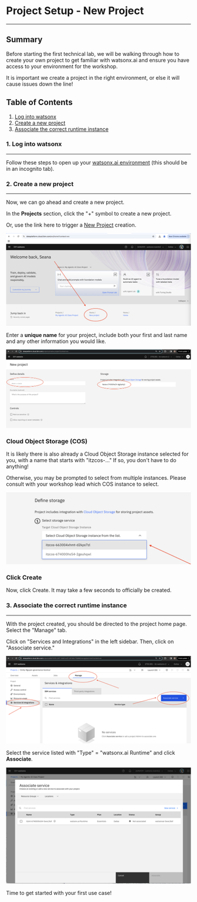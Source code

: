 # Project Setup - New Project
---
## Summary
Before starting the first technical lab, we will be walking through how to create your own project to get familiar with watsonx.ai and ensure you have access to your environment for the workshop. 

It is important we create a project in the right environment, or else it will cause issues down the line!

## Table of Contents

  1. [Log into watsonx](#log-in-to-watsonx)
  2. [Create a new project](#new-project) 
  3. [Associate the correct runtime instance](#runtime-instance)

### 1. Log into watsonx<a name="log-in-to-watsonx"></a>
---
Follow these steps to open up your [watsonx.ai environment](/environment-setup/access-env.md#watsonxai-environment)  (this should be in an incognito tab). 

### 2. Create a new project<a name="new-project"></a>
---
Now, we can go ahead and create a new project. 

In the **Projects** section, click the "+" symbol to create a new project.
 
Or, use the link here to trigger a [New Project](https://dataplatform.cloud.ibm.com/projects/new-project?context=wx) creation.

![create-new-project](assets/create-new-project.png)

Enter a **unique name** for your project, include both your first and last name and any other information you would like.

![unique-name](assets/unique-name.png)

### Cloud Object Storage (COS)
It is likely there is also already a Cloud Object Storage instance selected for you, with a name that starts with "itzcos-..." If so, you don't have to do anything! 

Otherwise, you may be prompted to select from multiple instances. Please consult with your workshop lead which COS instance to select.

![select-instance](assets/select-instance.png)

### Click Create
Now, click Create. It may take a few seconds to officially be created.

### 3. Associate the correct runtime instance<a name="runtime-instance"></a>
---
With the project created, you should be directed to the project home page. Select the "Manage" tab.

Click on "Services and Integrations" in the left sidebar. Then, click on "Associate service."

![manage-tab](assets/manage-tab.png)

Select the service listed with "Type" = "watsonx.ai Runtime" and click **Associate**. 

![select-runtime-service](assets/select-runtime-service.png)



Time to get started with your first use case!

